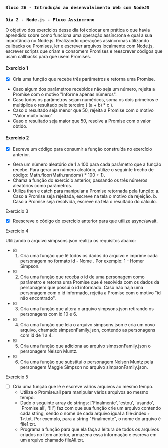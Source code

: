 ### `Bloco 26 - Introdução ao desenvolvimento Web com NodeJS`

### `Dia 2 - Node.js - Fluxo Assíncrono`

O objetivo dos exercícios desse dia foi colocar em prática o que havia aprendido sobre como funciona uma operação assíncrona e qual a sua importância no Node.js. Realizando operações assíncronas utilizando callbacks ou Promises, ler e escrever arquivos localmente com Node.js, escrever scripts que criam e consomem Promises e reescrever códigos que usam callbacks para que usem Promises.

#### Exercício 1

- [x] Cria uma função que recebe três parâmetros e retorna uma Promise.
- Caso algum dos parâmetros recebidos não seja um número, rejeita a Promise com o motivo "Informe apenas números".
- Caso todos os parâmetros sejam numéricos, soma os dois primeiros e multiplica o resultado pelo terceiro ( (a + b) * c ).
- Caso o resultado seja menor que 50, rejeita a Promise com o motivo "Valor muito baixo"
- Caso o resultado seja maior que 50, resolve a Promise com o valor obtido.

#### Exercício 2

- [x] Escreve um código para consumir a função construída no exercício anterior.
- Gera um número aleatório de 1 a 100 para cada parâmetro que a função recebe. Para gerar um número aleatório, utilize o seguinte trecho de código: Math.floor(Math.random() * 100 + 1).
- Chama a função do exercício anterior, passando os três números aleatórios como parâmetros.
- Utiliza then e catch para manipular a Promise retornada pela função:
a. Caso a Promise seja rejeitada, escreve na tela o motivo da rejeição.
b. Caso a Promise seja resolvida, escreve na tela o resultado do cálculo.

Exercício 3

- [x] Reescreve o código do exercício anterior para que utilize async/await.

Exercício 4

Utilizando o arquivo simpsons.json realiza os requisitos abaixo:

- [x] 1. Cria uma função que lê todos os dados do arquivo e imprime cada personagem no formato id - Nome . Por exemplo: 1 - Homer Simpson.
- [x] 2. Cria uma função que receba o id de uma personagem como parâmetro e retorna uma Promise que é resolvida com os dados da personagem que possui o id informado. Caso não haja uma personagem com o id informado, rejeita a Promise com o motivo "id não encontrado".
- [x] 3. Cria uma função que altera o arquivo simpsons.json retirando os personagens com id 10 e 6.
- [x] 4. Cria uma função que leia o arquivo simpsons.json e cria um novo arquivo, chamado simpsonFamily.json, contendo as personagens com id de 1 a 4.
- [x] 5. Cria uma função que adiciona ao arquivo simpsonFamily.json o personagem Nelson Muntz.
- [x] 6. Cria uma função que substitui o personagem Nelson Muntz pela personagem Maggie Simpson no arquivo simpsonFamily.json.

Exercício 5

- [ ] Cria uma função que lê e escreve vários arquivos ao mesmo tempo.
  - Utiliza o Promise.all para manipular vários arquivos ao mesmo tempo.
  - Dado o seguinte array de strings: ['Finalmente', 'estou', 'usando', 'Promise.all', '!!!'] faz com que sua função crie um arquivo contendo cada string, sendo o nome de cada arquivo igual a file<index + 1>.txt. Por exemplo, para a string "Finalmente", o nome do arquivo é file1.txt.
  - Programa a função para que ela faça a leitura de todos os arquivos criados no item anterior, armazena essa informação e escreva em um arquivo chamado fileAll.txt.
